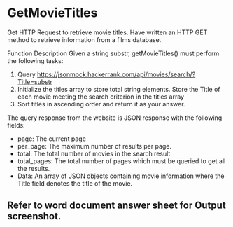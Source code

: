 # GetMovieTitles
Get HTTP Request to retrieve movie titles. Have written an HTTP GET method to retrieve information from a films database.

Function Description
Given a string substr, getMovieTitles() must perform the following tasks:
1.	Query https://jsonmock.hackerrank.com/api/movies/search/?Title=substr
2.	Initialize the titles array to store total string elements. Store the Title of each movie meeting the search criterion in the titles array
3.	Sort titles in ascending order and return it as your answer.

The query response from the website is JSON response with the following fields:
-	page: The current page
-	per_page: The maximum number of results per page. 
-	total: The total number of movies in the search result
-	total_pages: The total number of pages which must be queried to get all the results.
-	Data: An array of JSON objects containing movie information where the Title field denotes the title of the movie.

## Refer to word document answer sheet for Output screenshot.
